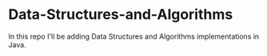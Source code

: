 # Data-Structures-and-Algorithms
In this repo I'll be adding Data Structures and Algorithms implementations in Java.
